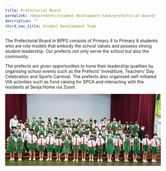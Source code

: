 ```yaml
---
title: Prefectorial Board
permalink: /departments/student-development-team/prefectorial-board/
description: ""
third_nav_title: Student Development Team
---
```

The Prefectorial Board in BPPS consists of Primary 4 to Primary 6 students who are role models that embody the school values and possess strong student leadership. Our prefects not only serve the school but also the community.

  

The prefects are given opportunities to hone their leadership qualities by organising school events such as the Prefects’ Investiture, Teachers’ Day Celebration and Sports Carnival. The prefects also organised self-initiated VIA activities such as fund-raising for SPCA and interacting with the residents at Senja Home via Zoom.

![](/images/Prefectorial%20Board.png)